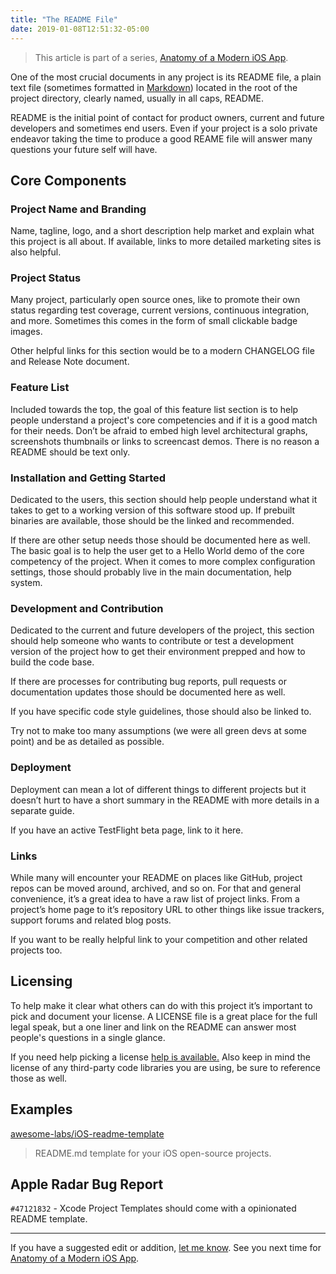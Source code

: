 ```yaml
---
title: "The README File"
date: 2019-01-08T12:51:32-05:00
---
```


> This article is part of a series, [Anatomy of a Modern iOS App](/posts/2019/1/new-series-anatomy-of-a-modern-ios-project/).

One of the most crucial documents in any project is its README file, a plain text file (sometimes formatted in [Markdown](https://kirkstrobeck.github.io/whatismarkdown.com/)) located in the root of the project directory, clearly named, usually in all caps, README.

README is the initial point of contact for product owners, current and future developers and sometimes end users. Even if your project is a solo private endeavor taking the time to produce a good REAME file will answer many questions your future self will have.

## Core Components

### Project Name and Branding

Name, tagline, logo, and a short description help market and explain what this project is all about. If available, links to more detailed marketing sites is also helpful.

### Project Status

Many project, particularly open source ones, like to promote their own status regarding test coverage, current versions, continuous integration, and more. Sometimes this comes in the form of small clickable badge images.

Other helpful links for this section would be to a modern CHANGELOG file and Release Note document.

### Feature List

Included towards the top, the goal of this feature list section is to help people understand a project's core competencies and if it is a good match for their needs. Don’t be afraid to embed high level architectural graphs, screenshots thumbnails or links to screencast demos. There is no reason a README should be text only.

### Installation and Getting Started

Dedicated to the users, this section should help people understand what it takes to get to a working version of this software stood up. If prebuilt binaries are available, those should be the linked and recommended.

If there are other setup needs those should be documented here as well. The basic goal is to help the user get to a Hello World demo of the core competency of the project. When it comes to more complex configuration settings, those should probably live in the main documentation, help system.

### Development and Contribution

Dedicated to the current and future developers of the project, this section should help someone who wants to contribute or test a development version of the project how to get their environment prepped and how to build the code base. 

If there are processes for contributing bug reports, pull requests or documentation updates those should be documented here as well. 

If you have specific code style guidelines, those should also be linked to.

Try not to make too many assumptions (we were all green devs at some point) and be as detailed as possible. 

### Deployment

Deployment can mean a lot of different things to different projects but it doesn’t hurt to have a short summary in the README with more details in a separate guide.

If you have an active TestFlight beta page, link to it here.

### Links

While many will encounter your README on places like GitHub, project repos can be moved around, archived, and so on. For that and general convenience, it’s a great idea to have a raw list of project links. From a project’s home page to it’s repository URL to other things like issue trackers, support forums and related blog posts.

If you want to be really helpful link to your competition and other related projects too. 

## Licensing

To help make it clear what others can do with this project it’s important to pick and document your license. A LICENSE file is a great place for the full legal speak, but a one liner and link on the README can answer most people's questions in a single glance.

If you need help picking a license [help is available.](https://choosealicense.com/) Also keep in mind the license of any third-party code libraries you are using, be sure to reference those as well.

## Examples

[awesome-labs/iOS-readme-template](https://github.com/awesome-labs/iOS-readme-template)

> README.md template for your iOS open-source projects.

## Apple Radar Bug Report

`#47121832` - Xcode Project Templates should come with a opinionated README template.

---

If you have a suggested edit or addition, [let me know](/contact). See you next time for [Anatomy of a Modern iOS App](/posts/2019/1/new-series-anatomy-of-a-modern-ios-project/).